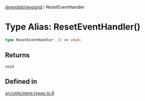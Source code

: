 [@revolist/revogrid](README.md) / ResetEventHandler

# Type Alias: ResetEventHandler()

```ts
type ResetEventHandler: () => void;
```

## Returns

`void`

## Defined in

[src/utils/store.types.ts:9](https://github.com/revolist/revogrid/blob/13683f406d4444f1320602b1f5f5b66b213da3f8/src/utils/store.types.ts#L9)
